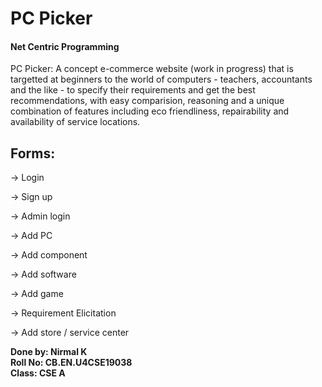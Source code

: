 # PC Picker
#### Net Centric Programming


PC Picker: A concept e-commerce website (work in progress) that is targetted at beginners to the world of computers - teachers, accountants and the like - to specify their requirements and get the best recommendations, with easy comparision, reasoning and a unique combination of features including eco friendliness, repairability and availability of service locations.

## Forms:

→ Login 

→ Sign up

→ Admin login 

→ Add PC 

→ Add component

→ Add software 

→ Add game 

→ Requirement Elicitation 

→ Add store / service center



**Done by: Nirmal K**<br>
**Roll No: CB.EN.U4CSE19038**<br>
**Class: CSE A** <br>
